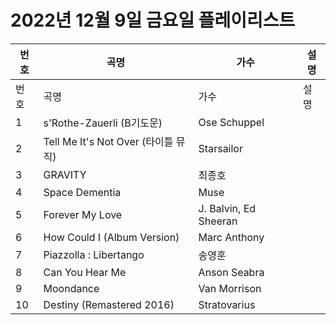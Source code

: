 # 2022년 12월 9일 금요일 플레이리스트

| 번호 | 곡명 | 가수 | 설명 |
|------|------|------|------|
| 번호 | 곡명 | 가수 | 설명 |
| 1 | s'Rothe-Zauerli (B기도문) | Ose Schuppel |  |
| 2 | Tell Me It's Not Over (타이틀 뮤직) | Starsailor |  |
| 3 | GRAVITY | 최종호 |  |
| 4 | Space Dementia | Muse |  |
| 5 | Forever My Love | J. Balvin, Ed Sheeran |  |
| 6 | How Could I (Album Version) | Marc Anthony |  |
| 7 | Piazzolla : Libertango | 송영훈 |  |
| 8 | Can You Hear Me | Anson Seabra |  |
| 9 | Moondance | Van Morrison |  |
| 10 | Destiny (Remastered 2016) | Stratovarius |  |
